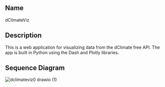 ## Name 

dClimateViz

## Description
This is a web application for visualizing data from the dClimate free API. The app is built in Python using the Dash and Plotly libraries.


## Sequence Diagram
![dclimateviz0 drawio (1)](https://user-images.githubusercontent.com/82415896/153284879-aef6253b-75f3-41c5-80be-3c2665a30a09.png)

